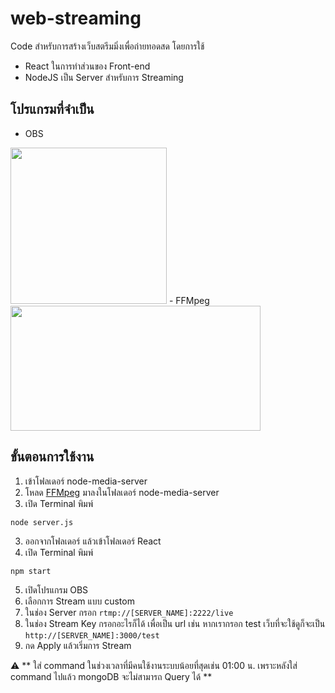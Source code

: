 # web-streaming
Code สำหรับการสร้างเว็บสตรีมมิ่งเพื่อถ่ายทอดสด โดยการใช้ 
- React ในการทำส่วนของ Front-end
- NodeJS เป็น Server สำหรับการ Streaming

## โปรแกรมที่จำเป็น
- OBS
<img src="https://upload.wikimedia.org/wikipedia/commons/1/14/Open_Broadcaster_Software_Logo.png" width="250" height="250">
- FFMpeg
<img src="https://www.techtalkthai.com/wp-content/uploads/2018/04/ffmpeg_logo_banner.png" width="400" height="200">

## ขั้นตอนการใช้งาน
1. เข้าโฟลเดอร์ node-media-server
2. โหลด [FFMpeg](https://www.ffmpeg.org/download.html) มาลงในโฟลเดอร์ node-media-server
3. เปิด Terminal พิมพ์
```
node server.js
```
3. ออกจากโฟลเดอร์ แล้วเข้าโฟลเดอร์ React
4. เปิด Terminal พิมพ์ 
```
npm start
```
5. เปิดโปรแกรม OBS
6. เลือกการ Stream แบบ custom
7. ในช่อง Server กรอก ```rtmp://[SERVER_NAME]:2222/live```
8. ในช่อง Stream Key กรอกอะไรก็ได้ เพื่อเป็น url เช่น หากเรากรอก test เว็บที่จะใช้ดูก็จะเป็น ```http://[SERVER_NAME]:3000/test```
9. กด Apply แล้วเริ่มการ Stream

:warning: ** ใส่ command ในช่วงเวลาที่มีคนใช้งานระบบน้อยที่สุดเช่น 01:00 น. เพราะหลังใส่ command ไปแล้ว mongoDB จะไม่สามารถ Query ได้ **
